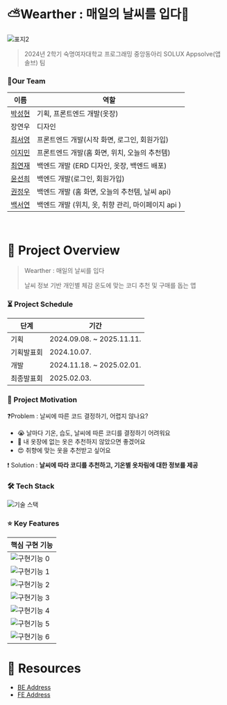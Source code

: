 # ⛅Wearther : 매일의 날씨를 입다👖

![표지2](https://github.com/user-attachments/assets/bc899287-dfb6-440a-b35b-6172ed549786)
> 2024년 2학기 숙명여자대학교 프로그래밍 중앙동아리 SOLUX Appsolve(앱솔브) 팀

### 🤗Our Team
|    이름           | 역할         |
|----------------|------------------------|
| <a href="https://github.com/qkrtjdgusl">박성현</a>| 기획, 프론트엔드 개발(옷장)|
| 장연우 | 디자인 |
| <a href="https://github.com/ChoiSeoY">최서영</a> | 프론트엔드 개발(시작 화면, 로그인, 회원가입)|
| <a href="https://github.com/vahkjsdf">이지민</a> | 프론트엔드 개발(홈 화면, 위치, 오늘의 추천템)|
| <a href="https://github.com/yeonjae02">최연재</a>  | 백엔드 개발 (ERD 디자인, 옷장, 백엔드 배포) |
| <a href="https://github.com/qlcskcode">윤선희</a> | 백엔드 개발(로그인, 회원가입) |
| <a href="https://github.com/jungwoow">권정우</a> | 백엔드 개발 (홈 화면, 오늘의 추천템, 날씨 api)|
| <a href="https://github.com/seoyeonsw">백서연</a> | 백엔드 개발 (위치, 옷, 취향 관리, 마이페이지 api )|

<br>

# 📜 Project Overview
> Wearther : 매일의 날씨를 입다
> 
> 날씨 정보 기반 개인별 체감 온도에 맞는 코디 추천 및 구매를 돕는 앱

### ⏳ Project Schedule
|    단계           | 기간              |
|----------------|------------------------|
| 기획           | 2024.09.08. ~ 2025.11.11.|
| 기획발표회      | 2024.10.07. |
| 개발           | 2024.11.18. ~ 2025.02.01.|
| 최종발표회      | 2025.02.03.|

### 💭 Project Motivation
❓Problem : 날씨에 따른 코드 결정하기, 어렵지 않나요?
- 😭 날마다 기온, 습도, 날씨에 따른 코디를 결정하기 어려워요
- 🤔 내 옷장에 없는 옷은 추천하지 않았으면 좋겠어요
- 😍 취향에 맞는 옷을 추천받고 싶어요

❗ Solution : **날씨에 따라 코디를 추천하고, 기온별 옷차림에 대한 정보를 제공**

### 🛠️ Tech Stack
![기술 스택](https://github.com/user-attachments/assets/2aad218d-afa2-42c8-b5a3-386a47def4a9)

### ⭐ Key Features
|    핵심 구현 기능      | 
|----------------|
|![구현기능 0](https://github.com/user-attachments/assets/2558c6a2-9b62-4d5b-b547-7510d58aa007)| 
|![구현기능 1](https://github.com/user-attachments/assets/c5d62137-b31b-4b62-a6e3-8b045df52b58)| 
| ![구현기능 2](https://github.com/user-attachments/assets/35f9d869-ffe2-4d65-ae6e-d1dfe7d5e915) |
|![구현기능 3](https://github.com/user-attachments/assets/de7d6f15-2480-4672-a1d5-d9f94c020510) |
|![구현기능 4](https://github.com/user-attachments/assets/d48c4ad9-aae1-40c5-9ff8-77eb507eb288) |
|![구현기능 5](https://github.com/user-attachments/assets/c8d8bbee-ad76-4c5e-a21d-b9f3c270afa0) |
|![구현기능 6](https://github.com/user-attachments/assets/9504d9bf-3574-4421-b669-a8455267afe6) | 


# 🔗 Resources
- [BE Address](https://github.com/appsolve-solux/wearther_backend)
- [FE Address](https://github.com/appsolve-solux/wearther_frontend)
